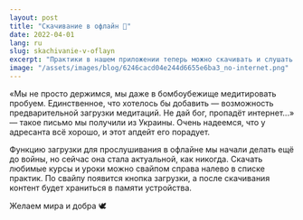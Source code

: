 ```yaml
---
layout: post
title: "Скачивание в офлайн 💾"
date: 2022-04-01
lang: ru
slug: skachivanie-v-oflayn
excerpt: "Практики в нашем приложении теперь можно скачивать и слушать даже без интернета."
image: "/assets/images/blog/6246cacd04e244d6655e6ba3_no-internet.png"
---
```


<p>«Мы не просто держимся, мы даже в бомбоубежище медитировать пробуем. Единственное, что хотелось бы добавить — возможность предварительной загрузки медитаций. Не дай бог, пропадёт интернет...» — такое письмо мы получили из Украины. Очень надеемся, что у адресанта всё хорошо, и этот апдейт его порадует.</p><p>Функцию загрузки для прослушивания в офлайне мы начали делать ещё до войны, но сейчас она стала актуальной, как никогда. Скачать любимые курсы и уроки можно свайпом справа налево в списке практик. По свайпу появится кнопка загрузки, а после скачивания контент будет храниться в памяти устройства.</p><p>Желаем мира и добра 🕊</p>